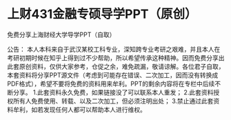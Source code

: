 # 上财431金融专硕导学PPT（原创）
免费分享上海财经大学导学PPT（自取）

公告：
本人本科来自于武汉某校工科专业，深知跨专业考研之艰难，并且本人在考研初期时候在知乎上得到过不少帮助，所以希望传承这种精神。因而免费分享出此套原创资料，仅供大家参考，仓促之余，难免疏漏，敬请谅解。各位君子自取，本套资料将分享PPT源文件（考虑到可能存在错误、二次加工，因而没有转换成PDF格式），希望不要将免费的资料用来牟利。PPT的剩余内容将在专栏中后续不断分享。
1.此套资料永久免费，如果链接没了可以联系本人重发；
2.此套资料授权所有人免费使用、转载、以及二次加工，但必须注明出处；
3.禁止通过此套资料牟利，如若发现任何人都可以帮助本人进行维权。
